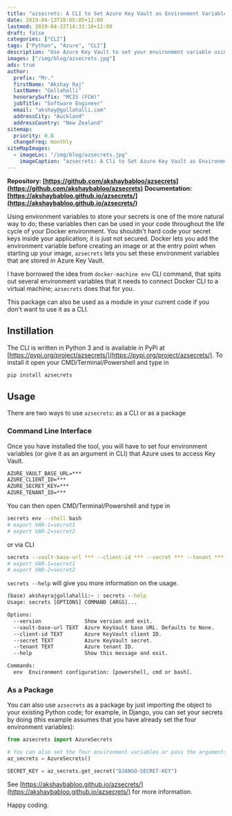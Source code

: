 ```yaml
---
title: "azsecrets: A CLI to Set Azure Key Vault as Environment Variables"
date: 2019-04-13T18:05:05+12:00
lastmod: 2019-04-22T14:33:10+12:00
draft: false
categories: ["CLI"]
tags: ["Python", "Azure", "CLI"]
description: "Use Azure Key Vault to set your environment variable using 'azsecrets' CLI tool."
images: ["/img/blog/azsecrets.jpg"]
ads: true
author:
  prefix: "Mr."
  firstName: "Akshay Raj"
  lastName: "Gollahalli"
  honorarySuffix: "MCIS (FCH)"
  jobTitle: "Software Engineer"
  email: "akshay@gollahalli.com"
  addressCity: "Auckland"
  addressCountry: "New Zealand"
sitemap:
  priority: 0.8
  changeFreq: monthly
siteMapImages:
  - imageLoc: "/img/blog/azsecrets.jpg"
    imageCaption: "azsecrets: A Cli to Set Azure Key Vault as Environment Variables"
---
```


**Repository: [https://github.com/akshaybabloo/azsecrets](https://github.com/akshaybabloo/azsecrets)**
**Documentation: [https://akshaybabloo.github.io/azsecrets/](https://akshaybabloo.github.io/azsecrets/)**

Using environment variables to store your secrets is one of the more natural way to do; these variables then can be used in your code throughout the life cycle of your Docker environment. You shouldn't hard code your secret keys inside your application; it is just not secured. Docker lets you add the environment variable before creating an image or at the entry point when starting up your image, `azsecrets` lets you set these environment variables that are stored in Azure Key Vault.

I have borrowed the idea from `docker-machine env` CLI command, that spits out several environment variables that it needs to connect Docker CLI to a virtual machine; `azsecrets` does that for you.

This package can also be used as a module in your current code if you don't want to use it as a CLI.

<!--adsense-->

## Instillation

The CLI is written in Python 3 and is available in PyPi at [https://pypi.org/project/azsecrets/](https://pypi.org/project/azsecrets/). To install it open your CMD/Terminal/Powershell and type in

```cmd
pip install azsecrets
```

## Usage

There are two ways to use `azsecrets`: as a CLI or as a package

### Command Line Interface

Once you have installed the tool, you will have to set four environment variables (or give it as an argument in CLI) that Azure uses to access Key Vault.

```cmd
AZURE_VAULT_BASE_URL=***
AZURE_CLIENT_ID=***
AZURE_SECRET_KEY=***
AZURE_TENANT_ID=***
```

You can then open CMD/Terminal/Powershell and type in

```bash
secrets env --shell bash
# export VAR-1=secret1
# export VAR-2=secret2
```

<!--adsense-->

or via CLI

```bash
secrets --vault-base-url *** --client-id *** --secret *** --tenant *** env --shell bash
# export VAR-1=secret1
# export VAR-2=secret2
```

`secrets --help` will give you more information on the usage.

```cmd
(base) akshayrajgollahalli:~ : secrets --help
Usage: secrets [OPTIONS] COMMAND [ARGS]...

Options:
  --version              Show version and exit.
  --vault-base-url TEXT  Azure KeyVault base URL. Defaults to None.
  --client-id TEXT       Azure KeyVault client ID.
  --secret TEXT          Azure KeyVault secret.
  --tenant TEXT          Azure tenant ID.
  --help                 Show this message and exit.

Commands:
  env  Environment configuration: [powershell, cmd or bash].
```

<!--adsense-->

### As a Package

You can also use `azsecrets` as a package by just importing the object to your existing Python code; for example, in Django, you can set your secrets by doing (this example assumes that you have already set the four environment variables):

```python
from azsecrets import AzureSecrets

# You can also set the four environment variables or pass the arguments through the object
az_secrets = AzureSecrets()

SECRET_KEY = az_secrets.get_secret("DJANGO-SECRET-KEY")
```

See [https://akshaybabloo.github.io/azsecrets/](https://akshaybabloo.github.io/azsecrets/) for more information.

Happy coding.
